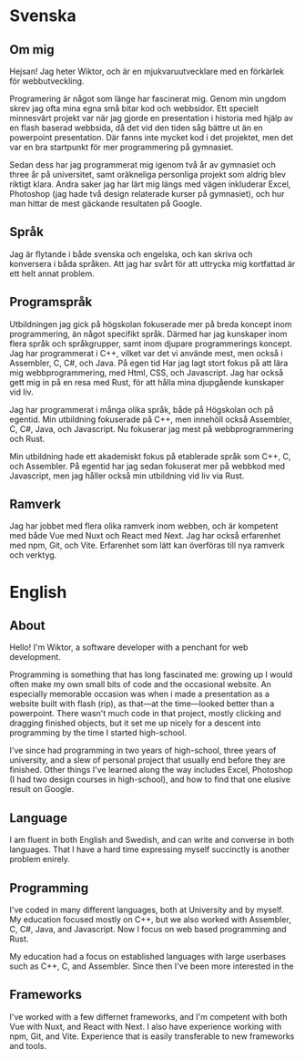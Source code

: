 # Svenska

## Om mig

Hejsan! Jag heter Wiktor, och är en mjukvaruutvecklare med en förkärlek för webbutveckling.

Programering är något som länge har fascinerat mig. Genom min ungdom skrev jag ofta mina egna små bitar kod och webbsidor. Ett specielt minnesvärt projekt var när jag gjorde en presentation i historia med hjälp av en flash baserad webbsida, då det vid den tiden såg bättre ut än en powerpoint presentation. Där fanns inte mycket kod i det projektet, men det var en bra startpunkt för mer programmering på gymnasiet.

Sedan dess har jag programmerat mig igenom två år av gymnasiet och three år på universitet, samt oräkneliga personliga projekt som aldrig blev riktigt klara. Andra saker jag har lärt mig längs med vägen inkluderar Excel, Photoshop (jag hade två design relaterade kurser på gymnasiet), och hur man hittar de mest gäckande resultaten på Google.

## Språk

Jag är flytande i både svenska och engelska, och kan skriva och konversera i båda språken. Att jag har svårt för att uttrycka mig kortfattad är ett helt annat problem.

## Programspråk

Utbildningen jag gick på högskolan fokuserade mer på breda koncept inom programmering, än något specifikt språk. Därmed har jag kunskaper inom flera språk och språkgrupper, samt inom djupare programmerings koncept. Jag har programmerat i C++, vilket var det vi använde mest, men också i Assembler, C, C#, och Java. På egen tid Har jag lagt stort fokus på att lära mig webbprogrammering, med Html, CSS, och Javascript. Jag har också gett mig in på en resa med Rust, för att hålla mina djupgående kunskaper vid liv.

Jag har programmerat i många olika språk, både på Högskolan och på egentid. Min utbildning fokuserade på C++, men innehöll också Assembler, C, C#, Java, och Javascript. Nu fokuserar jag mest på webbprogrammering och Rust.

Min utbildning hade ett akademiskt fokus på etablerade språk som C++, C, och Assembler. På egentid har jag sedan fokuserat mer på webbkod med Javascript, men jag håller också min utbildning vid liv via Rust.

## Ramverk

Jag har jobbet med flera olika ramverk inom webben, och är kompetent med både Vue med Nuxt och React med Next. Jag har också erfarenhet med npm, Git, och Vite. Erfarenhet som lätt kan överföras till nya ramverk och verktyg.

# English

## About
Hello! I'm Wiktor, a software developer with a penchant for web development.

Programming is something that has long fascinated me: growing up I would often make my own small bits of code and the occasional website. An especially memorable occasion was when i made a presentation as a website built with flash (rip), as that—at the time—looked better than a powerpoint. There wasn't much code in that project, mostly clicking and dragging finished objects, but it set me up nicely for a descent into programming by the time I started high-school.

I've since had programming in two years of high-school, three years of university, and a slew of personal project that usually end before they are finished. Other things I've learned along the way includes Excel, Photoshop (I had two design courses in high-school), and how to find that one elusive result on Google. 

## Language

I am fluent in both English and Swedish, and can write and converse in both languages. That I have a hard time expressing myself succinctly is another problem enirely.

## Programming

I've coded in many different languages, both at University and by myself. My education focused mostly on C++, but we also worked with Assembler, C, C#, Java, and Javascript. Now I focus on web based programming and Rust.

My education had a focus on established languages with large userbases such as C++, C, and Assembler. Since then I've been more interested in the 

## Frameworks

I've worked with a few differnet frameworks, and I'm competent with both Vue with Nuxt, and React with Next. I also have experience working with npm, Git, and Vite. Experience that is easily transferable to new frameworks and tools.